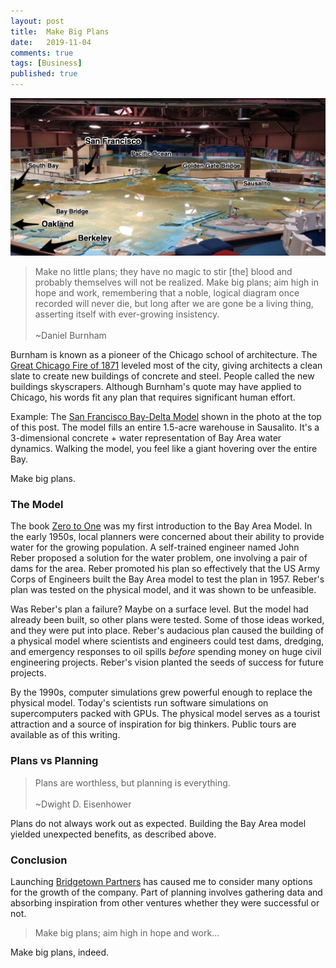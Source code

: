 ```yaml
---
layout: post
title:  Make Big Plans
date:   2019-11-04
comments: true
tags: [Business]
published: true
---
```


<img src="/images/bay_area_plan_san_francisco.jpg" width="800" alt="Bay Area Plan San Francisco, California, USA" title="Bay Area Plan San Francisco, California, USA">

>Make no little plans; they have no magic to stir [the] blood and probably themselves will not be realized. Make big plans; aim high in hope and work, remembering that a noble, logical diagram once recorded will never die, but long after we are gone be a living thing, asserting itself with ever-growing insistency.
&nbsp;<br/>&nbsp;<br/>
~Daniel Burnham

Burnham is known as a pioneer of the Chicago school of architecture. The [Great Chicago Fire of 1871](https://en.wikipedia.org/wiki/Great_Chicago_Fire) leveled most of the city, giving architects a clean slate to create new buildings of concrete and steel. People called the new buildings skyscrapers. Although Burnham's quote may have applied to Chicago, his words fit any plan that requires significant human effort.

Example: The [San Francisco Bay-Delta Model](https://www.spn.usace.army.mil/Missions/Recreation/Bay-Model-Visitor-Center/) shown in the photo at the top of this post. The model fills an entire 1.5-acre warehouse in Sausalito. It's a 3-dimensional concrete + water representation of Bay Area water dynamics. Walking the model, you feel like a giant hovering over the entire Bay. 

Make big plans.

<!--more-->

### The Model

The book [Zero to One](/blog/2019/10/28/zero-to-one/) was my first introduction to the Bay Area Model. In the early 1950s, local planners were concerned about their ability to provide water for the growing population. A self-trained engineer named John Reber proposed a solution for the water problem, one involving a pair of dams for the area. Reber promoted his plan so effectively that the US Army Corps of Engineers built the Bay Area model to test the plan in 1957. Reber's plan was tested on the physical model, and it was shown to be unfeasible.

Was Reber's plan a failure? Maybe on a surface level. But the model had already been built, so other plans were tested. Some of those ideas worked, and they were put into place. Reber's audacious plan caused the building of a physical model where scientists and engineers could test dams, dredging, and emergency responses to oil spills _before_ spending money on huge civil engineering projects. Reber's vision planted the seeds of success for future projects.

By the 1990s, computer simulations grew powerful enough to replace the physical model. Today's scientists run software simulations on supercomputers packed with GPUs. The physical model serves as a tourist attraction and a source of inspiration for big thinkers. Public tours are available as of this writing.

### Plans vs Planning

>Plans are worthless, but planning is everything.
&nbsp;<br/>&nbsp;<br/>
~Dwight D. Eisenhower

Plans do not always work out as expected. Building the Bay Area model yielded unexpected benefits, as described above.

### Conclusion

Launching [Bridgetown Partners](http://bridgetownpartners.com) has caused me to consider many options for the growth of the company. Part of planning involves gathering data and absorbing inspiration from other ventures whether they were successful or not.

>Make big plans; aim high in hope and work...

Make big plans, indeed.

